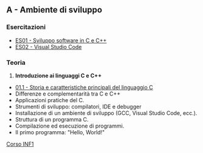 ## A - Ambiente di sviluppo

### Esercitazioni
 - [ES01 - Sviluppo software in C e C++](<https://docs.google.com/presentation/d/16TJwaNYnTr5j-xZ87hyJkszZ2uzSGfY340redSxO0k0>)
 - [ES02 - Visual Studio Code](<https://docs.google.com/presentation/d/120gr-rg-0YqF7S9KGnvBoPh-UuJzS8B3aoVlMNySOrY>)

### Teoria
1. **Introduzione ai linguaggi C e C++**  
  - [01.1 - Storia e caratteristiche principali del linguaggio C](<01.1 - Storia e caratteristiche principali del linguaggio C.md>)
  - Differenze e complementarità tra C e C++  
  - Applicazioni pratiche del C.
  - Strumenti di sviluppo: compilatori, IDE e debugger 
  - Installazione di un ambiente di sviluppo (GCC, Visual Studio Code, ecc.).
  - Struttura di un programma C.
  - Compilazione ed esecuzione di programmi.
  - Il primo programma: "Hello, World!"

[Corso INF1](../README.md)